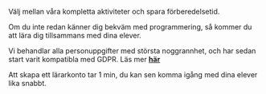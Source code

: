 <!-- Template: Selling points -->
<!-- Link: /zifro-home/why/ -->
<!-- Page name: Why -->
<!-- Section Title: Varför ska jag använda ZIFRO? -->
<!-- Short text 1: SPARA TID -->
<!-- Longer text 1: -->

Välj mellan våra kompletta aktiviteter och spara förberedelsetid.

<!-- Short text 2: LÄR DIG PÅ VÄGEN -->
<!-- Longer text 2: -->

Om du inte redan känner dig bekväm med programmering, så kommer du att lära dig tillsammans med dina elever.

<!-- Short text 3: PERSONUPPGIFTERNA ÄR SÄKRA -->
<!-- Longer text 3: -->

Vi behandlar alla personuppgifter med största noggrannhet, och har sedan start varit kompatibla med GDPR. Läs mer <a href="gdpr" target="_blank" class="text-light">**här**</a>

<!-- Short text 4: KOM IGÅNG SNABBT -->
<!-- Longer text 4: -->

Att skapa ett lärarkonto tar 1 min, du kan sen komma igång med dina elever lika snabbt.
